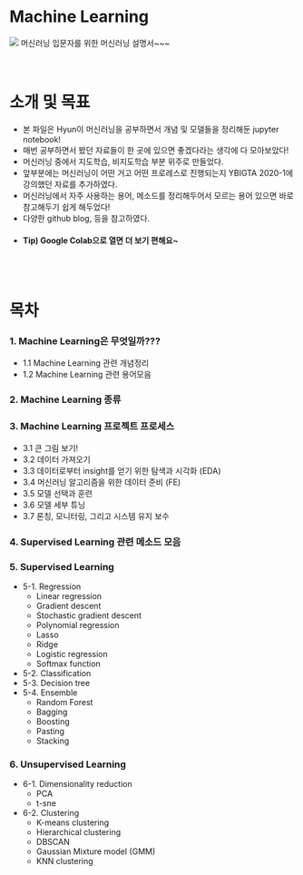 # Machine Learning
![](https://www.einfochips.com/blog/wp-content/uploads/2018/11/how-to-develop-machine-learning-applications-for-business-featured.jpg)
머신러닝 입문자를 위한 머신러닝 설명서~~~
<br>
<br>
<br>

# 소개 및 목표
 - 본 파일은 Hyun이 머신러닝을 공부하면서 개념 및 모델들을 정리해둔 jupyter notebook!
 - 매번 공부하면서 봤던 자료들이 한 곳에 있으면 좋겠다라는 생각에 다 모아보았다!
 - 머신러닝 중에서 지도학습, 비지도학습 부분 위주로 만들었다.
 - 앞부분에는 머신러닝이 어떤 거고 어떤 프로레스로 진행되는지 YBIGTA 2020-1에 강의했던 자료를 추가하였다.
 - 머신러닝에서 자주 사용하는 용어, 메소드를 정리해두어서 모르는 용어 있으면 바로 참고해두기 쉽게 해두었다!
 - 다양한 github blog, <Hands on Machine Learning> 등을 참고하였다.
 - #### Tip) Google Colab으로 열면 더 보기 편해요~</font>
<br>
<br>

# 목차

### 1. Machine Learning은 무엇일까???
 - 1.1 Machine Learning 관련 개념정리
 - 1.2 Machine Learning 관련 용어모음
 
### 2. Machine Learning 종류
 
### 3. Machine Learning 프로젝트 프로세스
 - 3.1 큰 그림 보기!
 - 3.2 데이터 가져오기
 - 3.3 데이터로부터 insight를 얻기 위한 탐색과 시각화 (EDA)
 - 3.4 머신러닝 알고리즘을 위한 데이터 준비 (FE)
 - 3.5 모델 선택과 훈련
 - 3.6 모델 세부 튜닝
 - 3.7 론칭, 모니터링, 그리고 시스템 유지 보수

### 4. Supervised Learning 관련 메소드 모음

 
### 5. Supervised Learning
 - 5-1. Regression
   - Linear regression
   - Gradient descent
   - Stochastic gradient descent
   - Polynomial regression
   - Lasso
   - Ridge
   - Logistic regression
   - Softmax function
 - 5-2. Classification
 - 5-3. Decision tree
 - 5-4. Ensemble
   - Random Forest
   - Bagging
   - Boosting
   - Pasting
   - Stacking

### 6. Unsupervised Learning
 - 6-1. Dimensionality reduction
   - PCA
   - t-sne
 - 6-2. Clustering
   - K-means clustering
   - Hierarchical clustering
   - DBSCAN
   - Gaussian Mixture model (GMM)
   - KNN clustering
